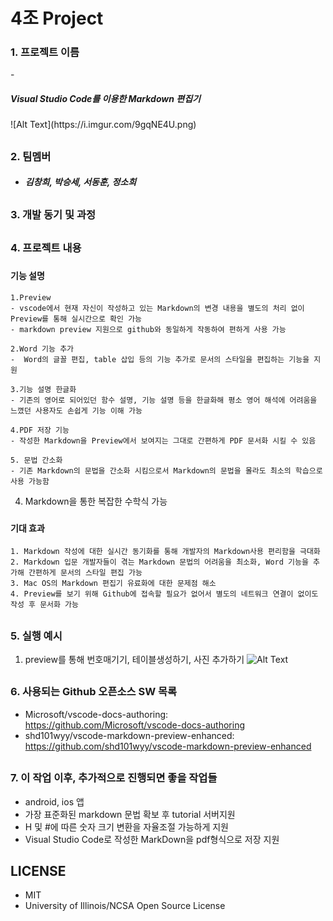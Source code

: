 # 4조 Project
<H3>1. 프로젝트 이름</H3>
- <H5>Visual Studio Code를 이용한 Markdown 편집기</H5>
![Alt Text](https://i.imgur.com/9gqNE4U.png)

## <H3>2. 팀멤버</H3>
- <H5>김창희, 박승세, 서동훈, 정소희</H5>

## <H3>3. 개발 동기 및 과정</H3>

## <H3>4. 프로젝트 내용</H3>
### <H4>기능 설명</H4>

    1.Preview
    - vscode에서 현재 자신이 작성하고 있는 Markdown의 변경 내용을 별도의 처리 없이 Preview를 통해 실시간으로 확인 가능
    - markdown preview 지원으로 github와 동일하게 작동하여 편하게 사용 가능 

    2.Word 기능 추가
    -  Word의 글꼴 편집, table 삽입 등의 기능 추가로 문서의 스타일을 편집하는 기능을 지원
    
    3.기능 설명 한글화
    - 기존의 영어로 되어있던 함수 설명, 기능 설명 등을 한글화해 평소 영어 해석에 어려움을 느꼈던 사용자도 손쉽게 기능 이해 가능

    4.PDF 저장 기능
    - 작성한 Markdown을 Preview에서 보여지는 그대로 간편하게 PDF 문서화 시킬 수 있음
    
    5. 문법 간소화
    - 기존 Markdown의 문법을 간소화 시킴으로서 Markdown의 문법을 몰라도 최소의 학습으로 사용 가능함

    

4. Markdown을 통한 복잡한 수학식 가능


### <H4>기대 효과</H4>
```
1. Markdown 작성에 대한 실시간 동기화를 통해 개발자의 Markdown사용 편리함을 극대화
2. Markdown 입문 개발자들이 겪는 Markdown 문법의 어려움을 최소화, Word 기능을 추가해 간편하게 문서의 스타일 편집 가능
3. Mac OS의 Markdown 편집기 유료화에 대한 문제점 해소
4. Preview를 보기 위해 Github에 접속할 필요가 없어서 별도의 네트워크 연결이 없이도 작성 후 문서화 가능 
```

## <H3>5. 실행 예시
1. preview를 통해 번호매기기, 테이블생성하기, 사진 추가하기
![Alt Text](https://user-images.githubusercontent.com/45034295/49389212-1625c180-f769-11e8-9e55-56cff083089d.gif)

## <H3>6. 사용되는 Github 오픈소스 SW 목록</H3>
- Microsoft/vscode-docs-authoring: https://github.com/Microsoft/vscode-docs-authoring
- shd101wyy/vscode-markdown-preview-enhanced: https://github.com/shd101wyy/vscode-markdown-preview-enhanced

## <H3>7. 이 작업 이후, 추가적으로 진행되면 좋을 작업들</H3>
- android, ios 앱 
- 가장 표준화된 markdown 문법 확보 후 tutorial 서버지원
- H 및 #에 따른 숫자 크기 변환을 자율조절 가능하게 지원
- Visual Studio Code로 작성한 MarkDown을 pdf형식으로 저장 지원

## LICENSE
- MIT
- University of Illinois/NCSA Open Source License